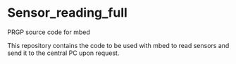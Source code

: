Sensor_reading_full
===================

PRGP source code for mbed

This repository contains the code to be used with mbed to read sensors and send it to the central PC upon request.
